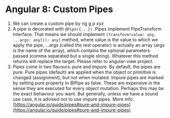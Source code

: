 # Angular 8: Custom Pipes
1. We can create a custom pipe by ng g p xyz
2. A pipe is decorated with `@Pipe({...})`. Pipes implement PipeTransform interface. That means we should implement `[transform(value: any,  ...args: any[]): any]` method, where value is the value to which we apply the pipe, ...args (called the rest operator) is actually an array (args is the name of the array), which contains the optional parameters passed (comma separated but a single string). Whatever this method returns will replace the target. Please refer to angular-view project.
3. Pipes come in two flavours: pure and impure. By default, the pipes are pure. Pure pipes (default) are applied when the object or primitive is changed (assignment), but not when mutated. Impure pipes are marked by setting pure property in @Pipe as false. These are expensive in the sense they are executed for every object mutation. Perhaps this may be the exact behaviour you want. But generally, unless we have a sound use case, it is advised not to use impure pipes. More info: [https://angular.io/guide/pipes#pure-and-impure-pipes](https://angular.io/guide/pipes#pure-and-impure-pipes)